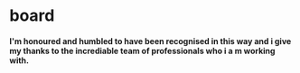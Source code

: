 # board

#### I'm honoured and humbled to have been recognised in this way and i give my thanks to the incrediable team of professionals who i a m working with.

